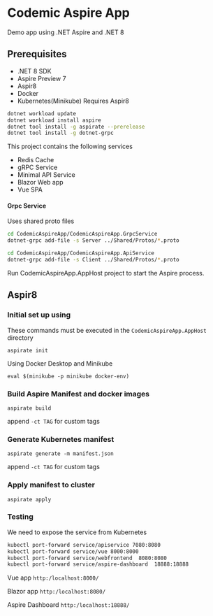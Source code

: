 # Codemic Aspire App

Demo app using .NET Aspire and .NET 8

## Prerequisites

- .NET 8 SDK
- Aspire Preview 7
- Aspir8
- Docker
- Kubernetes(Minikube)
Requires Aspir8

```bash
dotnet workload update
dotnet workload install aspire
dotnet tool install -g aspirate --prerelease
dotnet tool install -g dotnet-grpc
```

This project contains the following services

- Redis Cache
- gRPC Service
- Minimal API Service
- Blazor Web app
- Vue SPA


#### Grpc Service

Uses shared proto files
```bash
cd CodemicAspireApp/CodemicAspireApp.GrpcService
dotnet-grpc add-file -s Server ../Shared/Protos/*.proto

cd CodemicAspireApp/CodemicAspireApp.ApiService
dotnet-grpc add-file -s Client ../Shared/Protos/*.proto

```

 Run CodemicAspireApp.AppHost project to start the Aspire process.



[//]: # (## Generate manifest)

[//]: # ()
[//]: # ()
[//]: # ()
[//]: # (`dotnet run --project CodemicAspireApp.AppHost/CodemicAspireApp.AppHost.csproj   --publisher manifest --output-path manifest.json`)

[//]: # ()


## Aspir8

[//]: # (Local Docker Respository)

[//]: # ()
[//]: # (`docker run -d -p 5001:5000 --restart always --name registry registry:2`)

### Initial set up using

These commands must be executed in the `CodemicAspireApp.AppHost` directory

`aspirate init`

Using Docker Desktop and Minikube

`eval $(minikube -p minikube docker-env)`

### Build Aspire Manifest and docker images

`aspirate build`

append `-ct TAG` for custom tags

[//]: # (Note: There is an issue with Aspir8 parsing the maniest.json file. Ensure all PORTS are set to explicit string values and not placeholders)

### Generate Kubernetes manifest

`aspirate generate -m manifest.json` 

append `-ct TAG` for custom tags

### Apply manifest to cluster

`aspirate apply`

[//]: # (When using Minkube, ensure its started with `--insecure-registry` flag)

[//]: # ()
[//]: # (`minikube start --insecure-registry "10.0.0.0/24"`)

### Testing

We need to expose the service from Kubernetes

```bash
kubectl port-forward service/apiservice 7080:8080
kubectl port-forward service/vue 8000:8000
kubectl port-forward service/webfrontend  8080:8080
kubectl port-forward service/aspire-dashboard  18888:18888
```

Vue app
`http:/localhost:8000/`

Blazor app
`http:/localhost:8080/`

Aspire Dashboard
`http:/localhost:18888/`